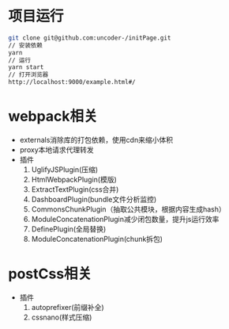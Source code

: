 # 项目运行

```bash
git clone git@github.com:uncoder-/initPage.git
// 安装依赖
yarn
// 运行
yarn start
// 打开浏览器
http://localhost:9000/example.html#/
```
# webpack相关
- externals消除库的打包依赖，使用cdn来缩小体积
- proxy本地请求代理转发
- 插件
	1. UglifyJSPlugin(压缩)
	2. HtmlWebpackPlugin(模版)
	3. ExtractTextPlugin(css合并)
	4. DashboardPlugin(bundle文件分析监控)
	5. CommonsChunkPlugin（抽取公共模块，根据内容生成hash）
	6. ModuleConcatenationPlugin减少闭包数量，提升js运行效率
	7. DefinePlugin(全局替换)
	8. ModuleConcatenationPlugin(chunk拆包)
# postCss相关
- 插件
	1. autoprefixer(前缀补全)
	2. cssnano(样式压缩)

